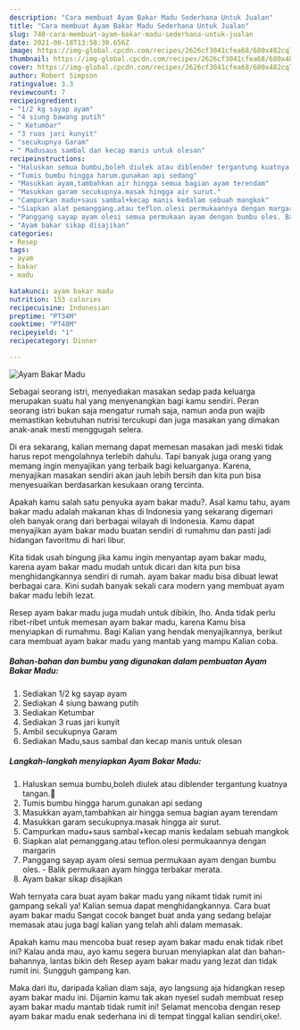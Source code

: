 ```yaml
---
description: "Cara membuat Ayam Bakar Madu Sederhana Untuk Jualan"
title: "Cara membuat Ayam Bakar Madu Sederhana Untuk Jualan"
slug: 740-cara-membuat-ayam-bakar-madu-sederhana-untuk-jualan
date: 2021-06-18T13:58:30.656Z
image: https://img-global.cpcdn.com/recipes/2626cf3041cfea68/680x482cq70/ayam-bakar-madu-foto-resep-utama.jpg
thumbnail: https://img-global.cpcdn.com/recipes/2626cf3041cfea68/680x482cq70/ayam-bakar-madu-foto-resep-utama.jpg
cover: https://img-global.cpcdn.com/recipes/2626cf3041cfea68/680x482cq70/ayam-bakar-madu-foto-resep-utama.jpg
author: Robert Simpson
ratingvalue: 3.3
reviewcount: 7
recipeingredient:
- "1/2 kg sayap ayam"
- "4 siung bawang putih"
- " Ketumbar"
- "3 ruas jari kunyit"
- "secukupnya Garam"
- " Madusaus sambal dan kecap manis untuk olesan"
recipeinstructions:
- "Haluskan semua bumbu,boleh diulek atau diblender tergantung kuatnya tangan.🤣"
- "Tumis bumbu hingga harum.gunakan api sedang"
- "Masukkan ayam,tambahkan air hingga semua bagian ayam terendam"
- "Masukkan garam secukupnya.masak hingga air surut."
- "Campurkan madu+saus sambal+kecap manis kedalam sebuah mangkok"
- "Siapkan alat pemanggang.atau teflon.olesi permukaannya dengan margarin"
- "Panggang sayap ayam olesi semua permukaan ayam dengan bumbu oles. Balik permukaan ayam hingga terbakar merata."
- "Ayam bakar sikap disajikan"
categories:
- Resep
tags:
- ayam
- bakar
- madu

katakunci: ayam bakar madu 
nutrition: 153 calories
recipecuisine: Indonesian
preptime: "PT34M"
cooktime: "PT48M"
recipeyield: "1"
recipecategory: Dinner

---
```



![Ayam Bakar Madu](https://img-global.cpcdn.com/recipes/2626cf3041cfea68/680x482cq70/ayam-bakar-madu-foto-resep-utama.jpg)

Sebagai seorang istri, menyediakan masakan sedap pada keluarga merupakan suatu hal yang menyenangkan bagi kamu sendiri. Peran seorang istri bukan saja mengatur rumah saja, namun anda pun wajib memastikan kebutuhan nutrisi tercukupi dan juga masakan yang dimakan anak-anak mesti menggugah selera.

Di era  sekarang, kalian memang dapat memesan masakan jadi meski tidak harus repot mengolahnya terlebih dahulu. Tapi banyak juga orang yang memang ingin menyajikan yang terbaik bagi keluarganya. Karena, menyajikan masakan sendiri akan jauh lebih bersih dan kita pun bisa menyesuaikan berdasarkan kesukaan orang tercinta. 



Apakah kamu salah satu penyuka ayam bakar madu?. Asal kamu tahu, ayam bakar madu adalah makanan khas di Indonesia yang sekarang digemari oleh banyak orang dari berbagai wilayah di Indonesia. Kamu dapat menyajikan ayam bakar madu buatan sendiri di rumahmu dan pasti jadi hidangan favoritmu di hari libur.

Kita tidak usah bingung jika kamu ingin menyantap ayam bakar madu, karena ayam bakar madu mudah untuk dicari dan kita pun bisa menghidangkannya sendiri di rumah. ayam bakar madu bisa dibuat lewat berbagai cara. Kini sudah banyak sekali cara modern yang membuat ayam bakar madu lebih lezat.

Resep ayam bakar madu juga mudah untuk dibikin, lho. Anda tidak perlu ribet-ribet untuk memesan ayam bakar madu, karena Kamu bisa menyiapkan di rumahmu. Bagi Kalian yang hendak menyajikannya, berikut cara membuat ayam bakar madu yang mantab yang mampu Kalian coba.

<!--inarticleads1-->

##### Bahan-bahan dan bumbu yang digunakan dalam pembuatan Ayam Bakar Madu:

1. Sediakan 1/2 kg sayap ayam
1. Sediakan 4 siung bawang putih
1. Sediakan  Ketumbar
1. Sediakan 3 ruas jari kunyit
1. Ambil secukupnya Garam
1. Sediakan  Madu,saus sambal dan kecap manis untuk olesan




<!--inarticleads2-->

##### Langkah-langkah menyiapkan Ayam Bakar Madu:

1. Haluskan semua bumbu,boleh diulek atau diblender tergantung kuatnya tangan.🤣
1. Tumis bumbu hingga harum.gunakan api sedang
1. Masukkan ayam,tambahkan air hingga semua bagian ayam terendam
1. Masukkan garam secukupnya.masak hingga air surut.
1. Campurkan madu+saus sambal+kecap manis kedalam sebuah mangkok
1. Siapkan alat pemanggang.atau teflon.olesi permukaannya dengan margarin
1. Panggang sayap ayam olesi semua permukaan ayam dengan bumbu oles. - Balik permukaan ayam hingga terbakar merata.
1. Ayam bakar sikap disajikan




Wah ternyata cara buat ayam bakar madu yang nikamt tidak rumit ini gampang sekali ya! Kalian semua dapat menghidangkannya. Cara buat ayam bakar madu Sangat cocok banget buat anda yang sedang belajar memasak atau juga bagi kalian yang telah ahli dalam memasak.

Apakah kamu mau mencoba buat resep ayam bakar madu enak tidak ribet ini? Kalau anda mau, ayo kamu segera buruan menyiapkan alat dan bahan-bahannya, lantas bikin deh Resep ayam bakar madu yang lezat dan tidak rumit ini. Sungguh gampang kan. 

Maka dari itu, daripada kalian diam saja, ayo langsung aja hidangkan resep ayam bakar madu ini. Dijamin kamu tak akan nyesel sudah membuat resep ayam bakar madu mantab tidak rumit ini! Selamat mencoba dengan resep ayam bakar madu enak sederhana ini di tempat tinggal kalian sendiri,oke!.

